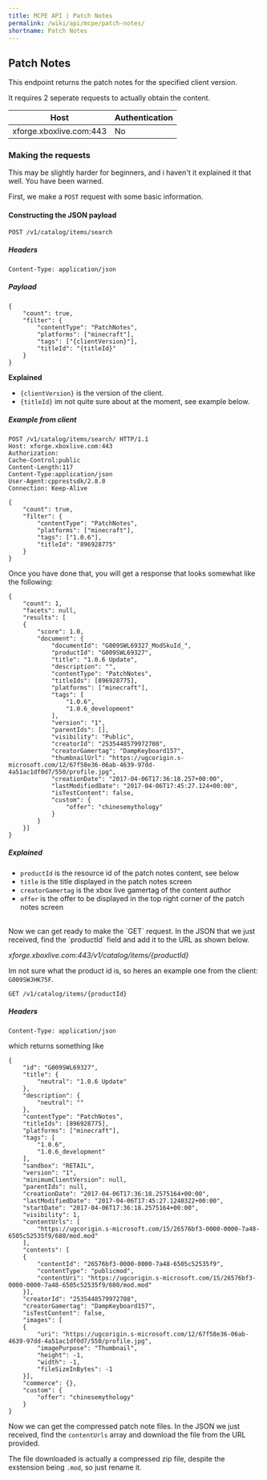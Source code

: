 ```yaml
---
title: MCPE API | Patch Notes
permalink: /wiki/api/mcpe/patch-notes/
shortname: Patch Notes
---
```

## Patch Notes
This endpoint returns the patch notes for the specified client version. 

It requires 2 seperate requests to actually obtain the content.

|Host|Authentication|
|----|--------------|
|xforge.xboxlive.com:443|No|

### Making the requests
This may be slightly harder for beginners, and i haven't it explained it that well. You have been warned.

First, we make a `POST` request with some basic information.

#### Constructing the JSON payload
  
```
POST /v1/catalog/items/search
```
  
##### Headers
```
Content-Type: application/json
```
  
##### Payload
```
{
    "count": true,
    "filter": {
        "contentType": "PatchNotes",
        "platforms": ["minecraft"],
        "tags": ["{clientVersion}"],
        "titleId": "{titleId}"
    }
}
```
  
**Explained**  
* `{clientVersion}` is the version of the client.  
* `{titleId}` im not quite sure about at the moment, see example below.  
  
##### Example from client
```
POST /v1/catalog/items/search/ HTTP/1.1
Host: xforge.xboxlive.com:443
Authorization:
Cache-Control:public
Content-Length:117
Content-Type:application/json
User-Agent:cpprestsdk/2.8.0
Connection: Keep-Alive

{
    "count": true,
    "filter": {
        "contentType": "PatchNotes",
        "platforms": ["minecraft"],
        "tags": ["1.0.6"],
        "titleId": "896928775"
    }
}
```

Once you have done that, you will get a response that looks somewhat like the following:

```
{
    "count": 1,
    "facets": null,
    "results": [
    {
        "score": 1.0,
        "document": {
            "documentId": "G009SWL69327_ModSkuId_",
            "productId": "G009SWL69327",
            "title": "1.0.6 Update",
            "description": "",
            "contentType": "PatchNotes",
            "titleIds": [896928775],
            "platforms": ["minecraft"],
            "tags": [
                "1.0.6",
                "1.0.6_development"
            ],
            "version": "1",
            "parentIds": [],
            "visibility": "Public",
            "creatorId": "2535448579972708",
            "creatorGamertag": "DampKeyboard157",
            "thumbnailUrl": "https://ugcorigin.s-microsoft.com/12/67f58e36-06ab-4639-97dd-4a51ac1df0d7/550/profile.jpg",
            "creationDate": "2017-04-06T17:36:18.257+00:00",
            "lastModifiedDate": "2017-04-06T17:45:27.124+00:00",
            "isTestContent": false,
            "custom": {
                "offer": "chinesemythology"
            }
        }
    }]
}
```

##### Explained
* `productId` is the resource id of the patch notes content, see below  
* `title` is the title displayed in the patch notes screen  
* `creatorGamertag` is the xbox live gamertag of the content author  
* `offer` is the offer to be displayed in the top right corner of the patch notes screen  
  
<br>
Now we can get ready to make the `GET` request. In the JSON that we just received, find the `productId` field and add it to the URL as shown below.

*xforge.xboxlive.com:443/v1/catalog/items/{productId}*

Im not sure what the product id is, so heres an example one from the client: `G009SWJHK75F`.
  
```
GET /v1/catalog/items/{productId}
```

##### Headers
```
Content-Type: application/json
```

which returns something like

```
{
    "id": "G009SWL69327", 
    "title": {
        "neutral": "1.0.6 Update" 
    },
    "description": {
        "neutral": ""
    },
    "contentType": "PatchNotes", 
    "titleIds": [896928775], 
    "platforms": ["minecraft"], 
    "tags": [
        "1.0.6",
        "1.0.6_development"
    ],
    "sandbox": "RETAIL", 
    "version": "1",
    "minimumClientVersion": null,
    "parentIds": null,
    "creationDate": "2017-04-06T17:36:18.2575164+00:00",
    "lastModifiedDate": "2017-04-06T17:45:27.1240322+00:00", 
    "startDate": "2017-04-06T17:36:18.2575164+00:00",
    "visibility": 1,
    "contentUrls": [ 
        "https://ugcorigin.s-microsoft.com/15/26576bf3-0000-0000-7a48-6505c52535f9/680/mod.mod"
    ],
    "contents": [
    {
        "contentId": "26576bf3-0000-0000-7a48-6505c52535f9",
        "contentType": "publicmod",
        "contentUri": "https://ugcorigin.s-microsoft.com/15/26576bf3-0000-0000-7a48-6505c52535f9/680/mod.mod"
    }],
    "creatorId": "2535448579972708",
    "creatorGamertag": "DampKeyboard157", 
    "isTestContent": false,
    "images": [
    {
        "uri": "https://ugcorigin.s-microsoft.com/12/67f58e36-06ab-4639-97dd-4a51ac1df0d7/550/profile.jpg",
        "imagePurpose": "Thumbnail",
        "height": -1,
        "width": -1,
        "fileSizeInBytes": -1
    }],
    "commerce": {},
    "custom": {
        "offer": "chinesemythology"
    }
}
```
  
Now we can get the compressed patch note files. In the JSON we just received, find the `contentUrls` array and download the file from the URL provided.

The file downloaded is actually a compressed zip file, despite the exstension being `.mod`, so just rename it.
